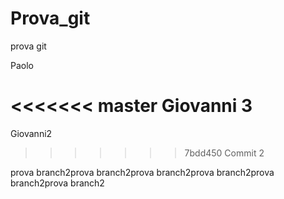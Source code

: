 # Prova_git
prova git


Paolo

<<<<<<< master
Giovanni 3
=======

Giovanni2
>>>>>>> 7bdd450 Commit 2


prova branch2prova branch2prova branch2prova branch2prova branch2prova branch2




